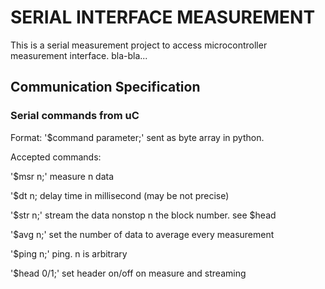 # SERIAL INTERFACE MEASUREMENT

This is a serial measurement project to access microcontroller 
measurement interface. bla-bla...

## Communication Specification

### Serial commands from uC

Format: '$command parameter;'
sent as byte array in python.

Accepted commands:

'$msr n;'
measure n data

'$dt n;
delay time in millisecond (may be not precise)

'$str n;'
stream the data nonstop n the block number. see $head

'$avg n;'
set the number of data to average every measurement

'$ping n;'
ping. n is arbitrary

'$head 0/1;'
set header on/off on measure and streaming
